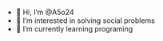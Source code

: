 - 👋 Hi, I’m @A5o24
- 👀 I’m interested in solving social problems
- 🌱 I’m currently learning programing

<!---
A5o24/A5o24 is a ✨ special ✨ repository because its `README.md` (this file) appears on your GitHub profile.
You can click the Preview link to take a look at your changes.
--->
